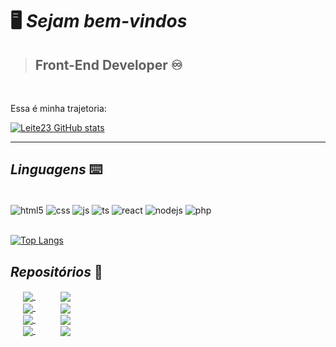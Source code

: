 # 🖥️ *Sejam bem-vindos* 
> ## Front-End Developer ♾️

<br/>

Essa é minha trajetoria:

[![Leite23 GitHub stats](https://github-readme-stats.vercel.app/api?username=Leite23&show_icons=true&theme=radical&locale=en)](https://github.com/Leite23)

***

## __*Linguagens*__ ⌨️

<div style="display: inline_block"> <br/>
  <img align="center" alt="html5" src="https://img.shields.io/badge/HTML5-E34F26?style=for-the-badge&logo=html5&logoColor=white" />
  <img align="center" alt="css" src="https://img.shields.io/badge/CSS3-1572B6?style=for-the-badge&logo=css3&logoColor=white" />
  <img align="center" alt="js" src="https://img.shields.io/badge/JavaScript-F7DF1E?style=for-the-badge&logo=javascript&logoColor=black" />
  <img align="center" alt="ts" src="https://img.shields.io/badge/TypeScript-007ACC?style=for-the-badge&logo=typescript&logoColor=white" />
  <img align="center" alt="react" src="https://img.shields.io/badge/React-20232A?style=for-the-badge&logo=react&logoColor=61DAFB" />
  <img align="center" alt="nodejs" src="https://img.shields.io/badge/Node.js-43853D?style=for-the-badge&logo=node.js&logoColor=white" />
  <img align="center" alt="php" src="https://img.shields.io/badge/PHP-777BB4?style=for-the-badge&logo=php&logoColor=white" />
</div>

<br/>

[![Top Langs](https://github-readme-stats.vercel.app/api/top-langs/?username=Leite23&theme=radical&locale=en)](https://github.com/Leite23)

## __*Repositórios*__ 💾

<div style="display: inline_block">
<a style="margin: 10px 20px" href="https://github.com/Leite23/JSProjects">
  <img align="center" src="https://github-readme-stats.vercel.app/api/pin/?username=Leite23&repo=JSProjects&theme=radical" />
  
  <a style="margin: 10px 20px" href="https://github.com/Leite23/JSProjects">
  <img align="center" src="https://github-readme-stats.vercel.app/api/pin/?username=Leite23&repo=JSProjects&theme=radical" />
  
</a>
  
  <div style="display: inline_block">
<a style="margin: 10px 20px" href="https://github.com/Leite23/JSProjects">
  <img align="center" src="https://github-readme-stats.vercel.app/api/pin/?username=Leite23&repo=JSProjects&theme=radical" />
  
  <a style="margin: 10px 20px" href="https://github.com/Leite23/JSProjects">
  <img align="center" src="https://github-readme-stats.vercel.app/api/pin/?username=Leite23&repo=JSProjects&theme=radical" />
  
</a>
  <br/>
  
  <div style="display: inline_block">
<a style="margin: 10px 20px" href="https://github.com/Leite23/JSProjects">
  <img align="center" src="https://github-readme-stats.vercel.app/api/pin/?username=Leite23&repo=JSProjects&theme=radical" />
  
  <a style="margin: 10px 20px" href="https://github.com/Leite23/JSProjects">
  <img align="center" src="https://github-readme-stats.vercel.app/api/pin/?username=Leite23&repo=JSProjects&theme=radical" />
  
</a>
  <br/>
  <div style="display: inline_block">
<a style="margin: 10px 20px" href="https://github.com/Leite23/JSProjects">
  <img align="center" src="https://github-readme-stats.vercel.app/api/pin/?username=Leite23&repo=JSProjects&theme=radical" />
  
  <a style="margin: 10px 20px" href="https://github.com/Leite23/JSProjects">
  <img align="center" src="https://github-readme-stats.vercel.app/api/pin/?username=Leite23&repo=JSProjects&theme=radical" />
  
</a>
  
  
  



